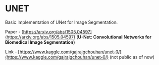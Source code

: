 # UNET

Basic Implementation of UNet for Image Segmentation.

Paper - [https://arxiv.org/abs/1505.04597](https://arxiv.org/abs/1505.04597) (**U-Net: Convolutional Networks for Biomedical Image Segmentation)**

Link - [https://www.kaggle.com/gajrajgchouhan/unet-0/](https://www.kaggle.com/gajrajgchouhan/unet-0/) (not public as of now)

